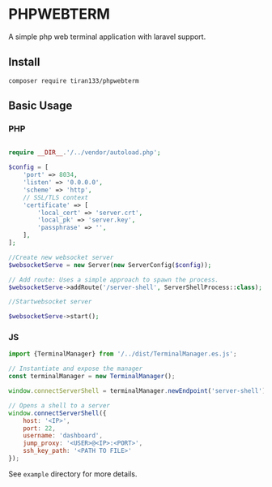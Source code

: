 # PHPWEBTERM

A simple php web terminal application with laravel support.

## Install

```shell
composer require tiran133/phpwebterm
```

## Basic Usage

### PHP

```php

require __DIR__.'/../vendor/autoload.php';

$config = [
    'port' => 8034,
    'listen' => '0.0.0.0',
    'scheme' => 'http',
    // SSL/TLS context
    'certificate' => [
        'local_cert' => 'server.crt',
        'local_pk' => 'server.key',
        'passphrase' => '',
    ],
];

//Create new websocket server
$websocketServe = new Server(new ServerConfig($config));

// Add route: Uses a simple approach to spawn the process.
$websocketServe->addRoute('/server-shell', ServerShellProcess::class);

//Startwebsocket server

$websocketServe->start();
```

### JS

```js
import {TerminalManager} from '/../dist/TerminalManager.es.js';

// Instantiate and expose the manager
const terminalManager = new TerminalManager();

window.connectServerShell = terminalManager.newEndpoint('server-shell');

// Opens a shell to a server
window.connectServerShell({
    host: '<IP>',
    port: 22,
    username: 'dashboard',
    jump_proxy: '<USER>@<IP>:<PORT>',
    ssh_key_path: '<PATH TO FILE>'
});

```

See `example` directory for more details.
